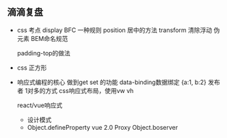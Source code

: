 ## 滴滴复盘

- css 考点
    display 
    BFC 一种规则
    position 居中的方法 transform
    清除浮动 伪元素
    BEM命名规范

    padding-top的做法
- css 正方形


- 响应式编程的核心
    做到get set 的功能  data-binding数据绑定
    {a:1, b:2}   发布者 1对多的方式 
    css响应式布局，使用vw vh

    react/vue响应式
    - 设计模式
    - Object.defineProperty vue 2.0
         Proxy
         Object.boserver



